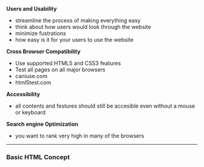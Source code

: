 **Users and Usability**
- streamline the process of making everything easy 
- think about how users would look through the website
- minimize fustrations 
- how easy is it for your users to use the website

**Cross Browser Compatibility**
- Use supported HTML5 and CSS3 features
- Test all pages on all major browsers
- caniuse.com
- html5test.com

**Accessibility**
- all contents and festures should still be accesible even without a mouse or keyboard

**Search engine Optimization**
- you want to rank very high in many of the browsers

---
### Basic HTML Concept

